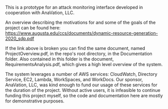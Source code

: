 This is a prototype for an attack monitoring interface developed in cooperation with AnaVation, LLC. 

An overview describing the motivations for and some of the goals of the project can be found here: 
https://www.augusta.edu/ccs/documents/dynamic-resource-generation-2020_sdp.pdf

If the link above is broken you can find the same document, named ProjectOverview.pdf, in the repo's root directory, in the Documentation folder. 
Also contained in this folder is the document, RequirementsAnalysis.pdf, which gives a high level overview of the system. 

The system leverages a number of AWS services: CloudWatch, Directory Service, EC2, Lambda, WorkSpaces, and WorkDocs. Our sponsor, AnaVation, LLC, was kind enough to fund our usage of these services for the duration of the project. Without active users, it is infeasible to continue funding this project myself, so the code and documentation here are mostly for demonstrative purposes. 
